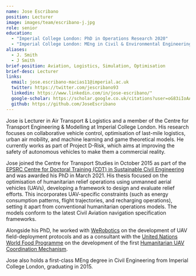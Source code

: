 ```yaml
---
name: Jose Escribano
position: Lecturer
image: images/team/escribano-j.jpg
role: senior
education: 
  - "Imperial College London: PhD in Operations Research 2020"
  - "Imperial College London: MEng in Civil & Environmental Engineering 2015"
aliases:
  - J. Smith
  - J Smith
brief-position: Aviation, Logistics, Simulation, Optimisation
brief-desc: Lecturer
links:
  email: jose.escribano-macias11@imperial.ac.uk
  twitter: https://twitter.com/jescribano93
  linkedin: https://www.linkedin.com/in/jose-escribano/"
  google-scholar: https://scholar.google.co.uk/citations?user=oG83iIoAAAAJ
  github: https://github.com/JoseEscribano
---
```


Jose is Lecturer in Air Transport & Logistics and a member of the Centre for Transport Engineering & Modelling at Imperial College London. His research focuses on collaborative vehicle control, optimisation of last-mile logistics, urban air mobility, and machine learning and game theoretical models. He currently works as part of Project D-Risk, which aims at improving the safety of autonomous vehicles to make them a commercial reality.

Jose joined the Centre for Transport Studies in October 2015 as part of the [EPSRC Centre for Doctoral Training (CDT) in Sustainable Civil Engineering](https://www.imperial.ac.uk/sustainable-civil-engineering) and was awarded his PhD in March 2021. His thesis focused on the optimisation of humanitarian relief operations using unmanned aerial vehicles (UAVs), developing a framework to design and evaluate relief efforts. This incorporates UAV-specific constraints (such as energy consumption patterns, flight trajectories, and recharging operations), setting it apart from conventional humanitarian operations models. The models conform to the latest Civil Aviation navigation specification frameworks.

Alongside his PhD, he worked with [WeRobotics](https://werobotics.org/) on the development of UAV field-deployment protocols and as a consultant with the [United Nations World Food Programme](https://www.wfp.org) on the development of the first [Humanitarian UAV Coordination Mechanism](https://www.wfp.org/news/news-release/wfp-and-belgium-start-efforts-deploy-drones-humanitarian-emergencies).

Jose also holds a first-class MEng degree in Civil Engineering from Imperial College London, graduating in 2015.